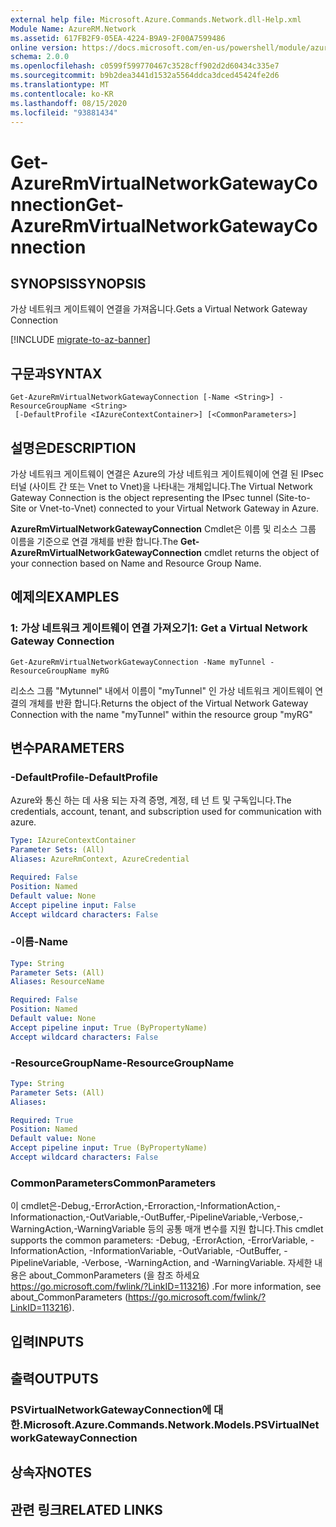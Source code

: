 ```yaml
---
external help file: Microsoft.Azure.Commands.Network.dll-Help.xml
Module Name: AzureRM.Network
ms.assetid: 617FB2F9-05EA-4224-B9A9-2F00A7599486
online version: https://docs.microsoft.com/en-us/powershell/module/azurerm.network/get-azurermvirtualnetworkgatewayconnection
schema: 2.0.0
ms.openlocfilehash: c0599f599770467c3528cff902d2d60434c335e7
ms.sourcegitcommit: b9b2dea3441d1532a5564ddca3dced45424fe2d6
ms.translationtype: MT
ms.contentlocale: ko-KR
ms.lasthandoff: 08/15/2020
ms.locfileid: "93881434"
---
```

# <span data-ttu-id="b15b8-101">Get-AzureRmVirtualNetworkGatewayConnection</span><span class="sxs-lookup"><span data-stu-id="b15b8-101">Get-AzureRmVirtualNetworkGatewayConnection</span></span>

## <span data-ttu-id="b15b8-102">SYNOPSIS</span><span class="sxs-lookup"><span data-stu-id="b15b8-102">SYNOPSIS</span></span>
<span data-ttu-id="b15b8-103">가상 네트워크 게이트웨이 연결을 가져옵니다.</span><span class="sxs-lookup"><span data-stu-id="b15b8-103">Gets a Virtual Network Gateway Connection</span></span>

[!INCLUDE [migrate-to-az-banner](../../includes/migrate-to-az-banner.md)]

## <span data-ttu-id="b15b8-104">구문과</span><span class="sxs-lookup"><span data-stu-id="b15b8-104">SYNTAX</span></span>

```
Get-AzureRmVirtualNetworkGatewayConnection [-Name <String>] -ResourceGroupName <String>
 [-DefaultProfile <IAzureContextContainer>] [<CommonParameters>]
```

## <span data-ttu-id="b15b8-105">설명은</span><span class="sxs-lookup"><span data-stu-id="b15b8-105">DESCRIPTION</span></span>
<span data-ttu-id="b15b8-106">가상 네트워크 게이트웨이 연결은 Azure의 가상 네트워크 게이트웨이에 연결 된 IPsec 터널 (사이트 간 또는 Vnet to Vnet)을 나타내는 개체입니다.</span><span class="sxs-lookup"><span data-stu-id="b15b8-106">The Virtual Network Gateway Connection is the object representing the IPsec tunnel (Site-to-Site or Vnet-to-Vnet) connected to your Virtual Network Gateway in Azure.</span></span>

<span data-ttu-id="b15b8-107">**AzureRmVirtualNetworkGatewayConnection** Cmdlet은 이름 및 리소스 그룹 이름을 기준으로 연결 개체를 반환 합니다.</span><span class="sxs-lookup"><span data-stu-id="b15b8-107">The **Get-AzureRmVirtualNetworkGatewayConnection** cmdlet returns the object of your connection based on Name and Resource Group Name.</span></span>

## <span data-ttu-id="b15b8-108">예제의</span><span class="sxs-lookup"><span data-stu-id="b15b8-108">EXAMPLES</span></span>

### <span data-ttu-id="b15b8-109">1: 가상 네트워크 게이트웨이 연결 가져오기</span><span class="sxs-lookup"><span data-stu-id="b15b8-109">1: Get a Virtual Network Gateway Connection</span></span>
```
Get-AzureRmVirtualNetworkGatewayConnection -Name myTunnel -ResourceGroupName myRG
```

<span data-ttu-id="b15b8-110">리소스 그룹 "Mytunnel" 내에서 이름이 "myTunnel" 인 가상 네트워크 게이트웨이 연결의 개체를 반환 합니다.</span><span class="sxs-lookup"><span data-stu-id="b15b8-110">Returns the object of the Virtual Network Gateway Connection with the name "myTunnel" within the resource group "myRG"</span></span>

## <span data-ttu-id="b15b8-111">변수</span><span class="sxs-lookup"><span data-stu-id="b15b8-111">PARAMETERS</span></span>

### <span data-ttu-id="b15b8-112">-DefaultProfile</span><span class="sxs-lookup"><span data-stu-id="b15b8-112">-DefaultProfile</span></span>
<span data-ttu-id="b15b8-113">Azure와 통신 하는 데 사용 되는 자격 증명, 계정, 테 넌 트 및 구독입니다.</span><span class="sxs-lookup"><span data-stu-id="b15b8-113">The credentials, account, tenant, and subscription used for communication with azure.</span></span>

```yaml
Type: IAzureContextContainer
Parameter Sets: (All)
Aliases: AzureRmContext, AzureCredential

Required: False
Position: Named
Default value: None
Accept pipeline input: False
Accept wildcard characters: False
```

### <span data-ttu-id="b15b8-114">-이름</span><span class="sxs-lookup"><span data-stu-id="b15b8-114">-Name</span></span>
```yaml
Type: String
Parameter Sets: (All)
Aliases: ResourceName

Required: False
Position: Named
Default value: None
Accept pipeline input: True (ByPropertyName)
Accept wildcard characters: False
```

### <span data-ttu-id="b15b8-115">-ResourceGroupName</span><span class="sxs-lookup"><span data-stu-id="b15b8-115">-ResourceGroupName</span></span>
```yaml
Type: String
Parameter Sets: (All)
Aliases: 

Required: True
Position: Named
Default value: None
Accept pipeline input: True (ByPropertyName)
Accept wildcard characters: False
```

### <span data-ttu-id="b15b8-116">CommonParameters</span><span class="sxs-lookup"><span data-stu-id="b15b8-116">CommonParameters</span></span>
<span data-ttu-id="b15b8-117">이 cmdlet은-Debug,-ErrorAction,-Erroraction,-InformationAction,-Informationaction,-OutVariable,-OutBuffer,-PipelineVariable,-Verbose,-WarningAction,-WarningVariable 등의 공통 매개 변수를 지원 합니다.</span><span class="sxs-lookup"><span data-stu-id="b15b8-117">This cmdlet supports the common parameters: -Debug, -ErrorAction, -ErrorVariable, -InformationAction, -InformationVariable, -OutVariable, -OutBuffer, -PipelineVariable, -Verbose, -WarningAction, and -WarningVariable.</span></span> <span data-ttu-id="b15b8-118">자세한 내용은 about_CommonParameters (을 참조 하세요 https://go.microsoft.com/fwlink/?LinkID=113216) .</span><span class="sxs-lookup"><span data-stu-id="b15b8-118">For more information, see about_CommonParameters (https://go.microsoft.com/fwlink/?LinkID=113216).</span></span>

## <span data-ttu-id="b15b8-119">입력</span><span class="sxs-lookup"><span data-stu-id="b15b8-119">INPUTS</span></span>

## <span data-ttu-id="b15b8-120">출력</span><span class="sxs-lookup"><span data-stu-id="b15b8-120">OUTPUTS</span></span>

### <span data-ttu-id="b15b8-121">PSVirtualNetworkGatewayConnection에 대 한.</span><span class="sxs-lookup"><span data-stu-id="b15b8-121">Microsoft.Azure.Commands.Network.Models.PSVirtualNetworkGatewayConnection</span></span>

## <span data-ttu-id="b15b8-122">상속자</span><span class="sxs-lookup"><span data-stu-id="b15b8-122">NOTES</span></span>

## <span data-ttu-id="b15b8-123">관련 링크</span><span class="sxs-lookup"><span data-stu-id="b15b8-123">RELATED LINKS</span></span>

